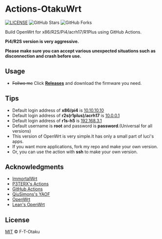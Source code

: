 # Actions-OtakuWrt

[![LICENSE](https://img.shields.io/github/license/mashape/apistatus.svg?style=flat-square&label=LICENSE)](https://github.com/F-T-Otaku/Actions-OtakuWrt/blob/main/LICENSE)
![GitHub Stars](https://img.shields.io/github/stars/F-T-Otaku/Actions-OtakuWrt.svg?style=flat-square&label=Stars&logo=github)
![GitHub Forks](https://img.shields.io/github/forks/F-T-Otaku/Actions-OtakuWrt.svg?style=flat-square&label=Forks&logo=github)

Build OpenWrt for x86/R2S/Pi4/acrh17/R1Plus using GitHub Actions.

**Pi4/R2S version is very aggressive.**

**Please make sure you can accept various unexpected situations such as disconnection and crash before use.**

## Usage

- ~~Follwo me~~ Click [**Releases**](https://github.com/F-T-Otaku/Actions-OtakuWrt/releases) and download the firmware you need.

## Tips

- Default login address of **x86/pi4** is [10.10.10.10](10.10.10.10)
- Default login address of **r2s(r1plus)/acrh17** is [10.0.0.1](10.0.0.1)
- Default login address of **r1s-h5** is [192.168.3.1](192.168.3.1)
- Default username is **root** and password is **password**.(Universal for all versions)
- This version of OpenWrt is very simple.lt has only a small part of luci's apps.
- If you want more applications, fork my repo and make your own version.
- Or, you can use the action with **ssh** to make your own version.

## Acknowledgments

- [ImmortalWrt](https://github.com/immortalwrt/immortalwrt)
- [P3TERX's Actions](https://github.com/P3TERX/Actions-OpenWrt)
- [GitHub Actions](https://github.com/features/actions)
- [QiuSimons's YAOF](https://github.com/QiuSimons/YAOF)
- [OpenWrt](https://github.com/openwrt/openwrt)
- [Lean's OpenWrt](https://github.com/coolsnowwolf/lede)

## License

[MIT](https://github.com/F-T-Otaku/Actions-OtakuWrt/blob/main/LICENSE) © F-T-Otaku
